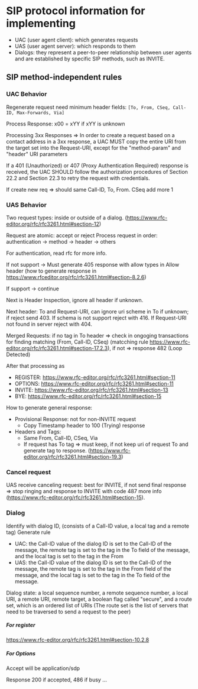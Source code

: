 # SIP protocol information for implementing

- UAC (user agent client): which generates requests
- UAS (user agent server): which responds to them
- Dialogs: they represent a peer-to-peer relationship between user agents and are established by specific SIP methods, such as INVITE.

## SIP method-independent rules

### UAC Behavior

Regenerate request need minimum header fields: `[To, From, CSeq, Call-ID, Max-Forwards, Via]`

Process Response: x00 = xYY if xYY is unknown

Processing 3xx Responses => In order to create a request based on a contact address in a 3xx
   response, a UAC MUST copy the entire URI from the target set into the
   Request-URI, except for the "method-param" and "header" URI
   parameters

If a 401 (Unauthorized) or 407 (Proxy Authentication Required)
   response is received, the UAC SHOULD follow the authorization
   procedures of Section 22.2 and Section 22.3 to retry the request with
   credentials.

If create new req => should same Call-ID, To, From. CSeq add more 1

### UAS Behavior

Two request types: inside or outside of a dialog. (https://www.rfc-editor.org/rfc/rfc3261.html#section-12)

Request are atomic: accept or reject
Process request in order: authentication -> method -> header -> others

For authentication, read rfc for more info.

If not support -> Must generate 405 response with allow types in Allow header (how to generate response in https://www.rfceditor.org/rfc/rfc3261.html#section-8.2.6)

If support -> continue

Next is Header Inspection, ignore all header if unknown.

Next header: To and Request-URI, can ignore uri scheme in To if unknown; if reject send 403. If schema is not support reject with 416. If Request-URI not found in server reject with 404. 

Merged Requests: if no tag in To header => check in ongoging transactions for finding matching (From, Call-ID, CSeq) (matcching rule https://www.rfc-editor.org/rfc/rfc3261.html#section-17.2.3), if not => response 482 (Loop Detected)

After that processing as
- REGISTER: https://www.rfc-editor.org/rfc/rfc3261.html#section-11
- OPTIONS: https://www.rfc-editor.org/rfc/rfc3261.html#section-11
- INVITE: https://www.rfc-editor.org/rfc/rfc3261.html#section-13
- BYE: https://www.rfc-editor.org/rfc/rfc3261.html#section-15

How to generate general response:

- Provisional Response: not for non-INVITE request
    - Copy Timestamp header to 100 (Trying) response
- Headers and Tags:
    - Same From, Call-ID, CSeq, Via
    - If request has To tag => must keep, if not keep uri of request To and generate tag to response. (https://www.rfc-editor.org/rfc/rfc3261.html#section-19.3)

### Cancel request
UAS receive canceling request: best for INVITE, if not send final response => stop ringing and response to INVITE with code 487 more info (https://www.rfc-editor.org/rfc/rfc3261.html#section-15).


### Dialog

Identify with dialog ID, (consists of a Call-ID value, a local tag and a remote tag)
Generate rule
- UAC: the Call-ID value of the dialog ID is set to the
   Call-ID of the message, the remote tag is set to the tag in the To
   field of the message, and the local tag is set to the tag in the From
- UAS: the Call-ID value of the
   dialog ID is set to the Call-ID of the message, the remote tag is set
   to the tag in the From field of the message, and the local tag is set
   to the tag in the To field of the message.

Dialog state: a local sequence number, a remote sequence number, a local URI, a remote URI, remote target, a boolean
   flag called "secure", and a route set, which is an ordered list of
   URIs (The route set is the list of servers that need to be traversed
   to send a request to the peer)

##### For register

https://www.rfc-editor.org/rfc/rfc3261.html#section-10.2.8

##### For Options

Accept will be application/sdp

Response 200 if accepted, 486 if busy ...
